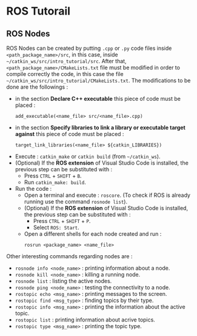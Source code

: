 # ROS Tutorail

## ROS Nodes
ROS Nodes can be created by putting `.cpp` or `.py` code files inside `<path_package_name>/src`, in this case, inside `~/catkin_ws/src/intro_tutorial/src`.
After that, `<path_package_name>/CMakeLists.txt` file must be modified in order to compile correctly the code, in this case the file `~/catkin_ws/src/intro_tutorial/CMakeLists.txt`. The modifications to be done are the followings :
- in the section **Declare C++ executable** this piece of code must be placed :
    ```
    add_executable(<name_file> src/<name_file>.cpp)
    ```
- in the section **Specify libraries to link a library or executable target against** this piece of code must be placed :
    ```
    target_link_libraries(<name_file> ${catkin_LIBRARIES})
    ```
- Execute : `catkin_make` or `catkin build` (from `~/catkin_ws`).
- (Optional) If the **ROS extension** of Visual Studio Code is installed, the previous step can be substituted with :
    - Press `CTRL` + `SHIFT` + `B`.
    - Run `catkin_make: build`.
- Run the code :
	- Open a terminal and execute : `roscore`. (To check if ROS is already running use the command `rosnode list`).
	- (Optional) If the **ROS extension** of Visual Studio Code is installed, the previous step can be substituted with :
	    - Press `CTRL` + `SHIFT` + `P`.
	    - Select `ROS: Start`.
	- Open a different shells for each node created and run :
	    ```
        rosrun <package_name> <name_file>
        ```
Other interesting commands regarding nodes are :	
- `rosnode info <node_name>` : printing information about a node.
- `rosnode kill <node_name>` : killing a running node.
- `rosnode list` : listing the active nodes.
- `rosnode ping <node_name>` : testing the connectivity to a node.
- `rostopic echo <msg_name>` : printing messages to the screen.
- `rostopic find <msg_type>` : finding topics by their type.
- `rostopic info <msg_name>` : printing the information about the active topic.
- `rostopic list` : printing information about acrive topics.
- `rostopic type <msg_name>` : printing the topic type.
